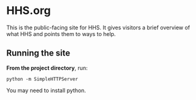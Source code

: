 # HHS.org

This is the public-facing site for HHS. It gives visitors a brief overview of what HHS and points them to ways to help.

## Running the site

**From the project directory**, run:

`python -m SimpleHTTPServer`

You may need to install python.